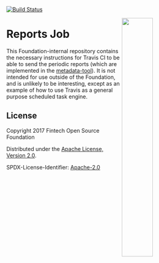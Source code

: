 [![Build Status](https://travis-ci.org/finos/reports-job.svg?branch=master)](https://travis-ci.org/finos/reports-job)

<img align="right" width="40%" src="https://www.finos.org/hubfs/FINOS/finos-logo/FINOS_Icon_Wordmark_Name_RGB_horizontal.png">

# Reports Job

This Foundation-internal repository contains the necessary instructions for Travis CI to be able to send the periodic reports (which are implemented in the [metadata-tool](https://github.com/finos/metadata-tool)).  It is not intended for use outside of the Foundation, and is unlikely to be interesting, except as an example of how to use Travis as a general purpose scheduled task engine.

## License

Copyright 2017 Fintech Open Source Foundation

Distributed under the [Apache License, Version 2.0](http://www.apache.org/licenses/LICENSE-2.0).

SPDX-License-Identifier: [Apache-2.0](https://spdx.org/licenses/Apache-2.0)

